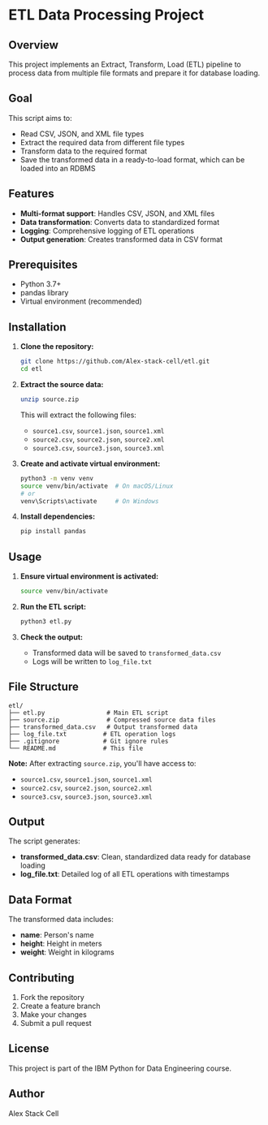 # ETL Data Processing Project

## Overview

This project implements an Extract, Transform, Load (ETL) pipeline to process data from multiple file formats and prepare it for database loading.

## Goal

This script aims to:

- Read CSV, JSON, and XML file types
- Extract the required data from different file types
- Transform data to the required format
- Save the transformed data in a ready-to-load format, which can be loaded into an RDBMS

## Features

- **Multi-format support**: Handles CSV, JSON, and XML files
- **Data transformation**: Converts data to standardized format
- **Logging**: Comprehensive logging of ETL operations
- **Output generation**: Creates transformed data in CSV format

## Prerequisites

- Python 3.7+
- pandas library
- Virtual environment (recommended)

## Installation

1. **Clone the repository:**

   ```bash
   git clone https://github.com/Alex-stack-cell/etl.git
   cd etl
   ```

2. **Extract the source data:**

   ```bash
   unzip source.zip
   ```

   This will extract the following files:

   - `source1.csv`, `source1.json`, `source1.xml`
   - `source2.csv`, `source2.json`, `source2.xml`
   - `source3.csv`, `source3.json`, `source3.xml`

3. **Create and activate virtual environment:**

   ```bash
   python3 -m venv venv
   source venv/bin/activate  # On macOS/Linux
   # or
   venv\Scripts\activate     # On Windows
   ```

4. **Install dependencies:**
   ```bash
   pip install pandas
   ```

## Usage

1. **Ensure virtual environment is activated:**

   ```bash
   source venv/bin/activate
   ```

2. **Run the ETL script:**

   ```bash
   python3 etl.py
   ```

3. **Check the output:**
   - Transformed data will be saved to `transformed_data.csv`
   - Logs will be written to `log_file.txt`

## File Structure

```
etl/
├── etl.py                 # Main ETL script
├── source.zip             # Compressed source data files
├── transformed_data.csv   # Output transformed data
├── log_file.txt          # ETL operation logs
├── .gitignore            # Git ignore rules
└── README.md             # This file
```

**Note:** After extracting `source.zip`, you'll have access to:

- `source1.csv`, `source1.json`, `source1.xml`
- `source2.csv`, `source2.json`, `source2.xml`
- `source3.csv`, `source3.json`, `source3.xml`

## Output

The script generates:

- **transformed_data.csv**: Clean, standardized data ready for database loading
- **log_file.txt**: Detailed log of all ETL operations with timestamps

## Data Format

The transformed data includes:

- **name**: Person's name
- **height**: Height in meters
- **weight**: Weight in kilograms

## Contributing

1. Fork the repository
2. Create a feature branch
3. Make your changes
4. Submit a pull request

## License

This project is part of the IBM Python for Data Engineering course.

## Author

Alex Stack Cell
